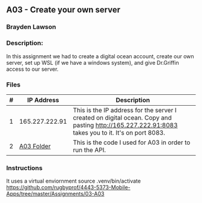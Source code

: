 ## A03 - Create your own server
### Brayden Lawson
### Description:

In this assignment we had to create a digital ocean account, create our own server, set up WSL (if we have a windows system), and give Dr.Griffin access to our server. 

### Files

|   #   | IP Address     | Description                      |
| :---: | -------- | -------------------------------- |
|   1   | 165.227.222.91 | This is the IP address for the server I created on digital ocean. Copy and pasting http://165.227.222.91:8083 takes you to it. It's on port 8083. |
|   2   | [A03 Folder](https://github.com/bglawson1001/4443-MobileApps-Lawson/tree/main/Assignments/Create%20your%20own%20server/A03/api) | This is the code I used for A03 in order to run the API. |



### Instructions
It uses a virtual enviornment source .venv/bin/activate
https://github.com/rugbyprof/4443-5373-Mobile-Apps/tree/master/Assignments/03-A03

